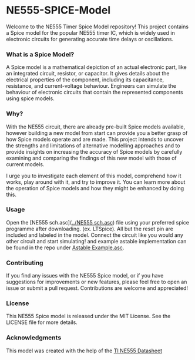 # NE555-SPICE-Model
Welcome to the NE555 Timer Spice Model repository! This project contains a Spice model for the popular NE555 timer IC, which is widely used in electronic circuits for generating accurate time delays or oscillations.

### What is a Spice Model?
A Spice model is a mathematical depiction of an actual electronic part, like an integrated circuit, resistor, or capacitor. It gives details about the electrical properties of the component, including its capacitance, resistance, and current-voltage behaviour. Engineers can simulate the behaviour of electronic circuits that contain the represented components using spice models.

### Why?
With the NE555 circuit, there are already pre-built Spice models available, however building a new model from start can provide you a better grasp of how Spice models operate and are made. This project intends to uncover the strengths and limitations of alternative modelling approaches and to provide insights on increasing the accuracy of Spice models by carefully examining and comparing the findings of this new model with those of current models.

I urge you to investigate each element of this model, comprehend how it works, play around with it, and try to improve it. You can learn more about the operation of Spice models and how they might be enhanced by doing this.

### Usage
Open the [NE555 sch.asc]([../NE555 sch.asc](https://github.com/MuMashhour/NE555-SPICE-Model/blob/main/NE555%sch.asc)) file using your preferred spice programme after downloading. (ex. LTSpice). All but the reset pin are included and labeled in the model. Connect the circuit like you would any other circuit and start simulating! and example astable implementation can be found in the repo under [Astable Example.asc](https://github.com/MuMashhour/NE555-SPICE-Model/blob/main/Astable%20Example.asc).

### Contributing
If you find any issues with the NE555 Spice model, or if you have suggestions for improvements or new features, please feel free to open an issue or submit a pull request. Contributions are welcome and appreciated!

### License
This NE555 Spice model is released under the MIT License. See the LICENSE file for more details.

### Acknowledgments
This model was created with the help of the [TI NE555 Datasheet](https://pdf1.alldatasheet.com/datasheet-pdf/view/355583/TI/NE555.html)
